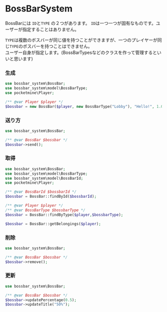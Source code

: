 # BossBarSystem
BossBarには `ID`と`TYPE` の２つがあります。
`ID`は一つ一つが固有なものです。ユーザーが指定することはありません。

`TYPE`は複数のボスバーが同じ値を持つことができますが、一つのプレイヤーが同じ`TYPE`のボスバーを持つことはできません。  
ユーザー自身が指定します。(BossBarTypesなどのクラスを作って管理するといいと思います)

### 生成
```php
use bossbar_system\BossBar;
use bossbar_system\model\BossBarType;
use pocketmine\Player;

/** @var Player $player */
$bossbar = new BossBar($player, new BossBarType("Lobby"), "Hello!", 1.0);
```

### 送り方
```php
use bossbar_system\BossBar;

/** @var BossBar $bossbar */
$bossbar->send();
```

### 取得
```php
use bossbar_system\BossBar;
use bossbar_system\model\BossBarType;
use bossbar_system\model\BossBarId;
use pocketmine\Player;

/** @var BossBarId $bossbarId */
$bossbar = BossBar::findById($bossbarId);

/** @var Player $player */
/** @var BossBarType $bossbarType */
$bossbar = BossBar::findByType($player,$bossbarType);

$bossbar = BossBar::getBelongings($player);
```

### 削除
```php
use bossbar_system\BossBar;

/** @var BossBar $bossbar */
$bossbar->remove();
```

### 更新
```php
use bossbar_system\BossBar;

/** @var BossBar $bossbar */
$bossbar->updatePercentage(0.5);
$bossbar->updateTitle("50%");
```
